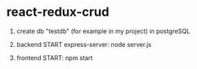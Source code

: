 # react-redux-crud

1) create db "testdb" (for example in my project) in postgreSQL

2) backend
START express-server: node server.js

2) frontend
START: npm start
